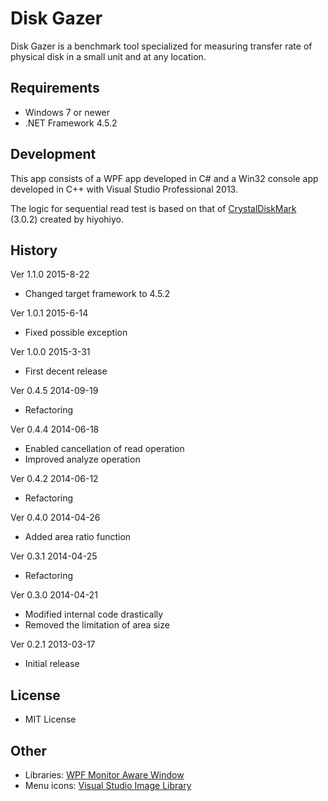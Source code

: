 ﻿# Disk Gazer

Disk Gazer is a benchmark tool specialized for measuring transfer rate of physical disk in a small unit and at any location.

## Requirements

 * Windows 7 or newer
 * .NET Framework 4.5.2

## Development

This app consists of a WPF app developed in C# and a Win32 console app developed in C++ with Visual Studio Professional 2013.

The logic for sequential read test is based on that of [CrystalDiskMark][1] (3.0.2) created by hiyohiyo.

## History

Ver 1.1.0 2015-8-22

 - Changed target framework to 4.5.2

Ver 1.0.1 2015-6-14

 - Fixed possible exception

Ver 1.0.0 2015-3-31

 - First decent release

Ver 0.4.5 2014-09-19

 - Refactoring

Ver 0.4.4 2014-06-18

 - Enabled cancellation of read operation
 - Improved analyze operation

Ver 0.4.2 2014-06-12

 - Refactoring

Ver 0.4.0 2014-04-26

 - Added area ratio function

Ver 0.3.1 2014-04-25

 - Refactoring

Ver 0.3.0 2014-04-21

 - Modified internal code drastically
 - Removed the limitation of area size

Ver 0.2.1 2013-03-17

 - Initial release

## License

 - MIT License

## Other

 - Libraries: [WPF Monitor Aware Window][2]
 - Menu icons: [Visual Studio Image Library][3]

[1]: http://crystalmark.info/
[2]: https://github.com/emoacht/WpfMonitorAware
[3]: http://msdn.microsoft.com/en-us/library/ms246582.aspx
